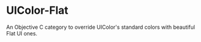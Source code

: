 # UIColor-Flat
An Objective C category to override UIColor's standard colors with beautiful Flat UI ones.
